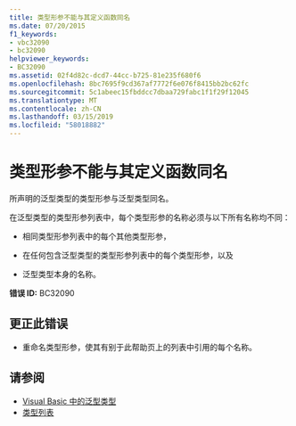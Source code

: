 ```yaml
---
title: 类型形参不能与其定义函数同名
ms.date: 07/20/2015
f1_keywords:
- vbc32090
- bc32090
helpviewer_keywords:
- BC32090
ms.assetid: 02f4d82c-dcd7-44cc-b725-81e235f680f6
ms.openlocfilehash: 8bc7695f9cd367af7772f6e076f8415bb2bc62fc
ms.sourcegitcommit: 5c1abeec15fbddcc7dbaa729fabc1f1f29f12045
ms.translationtype: MT
ms.contentlocale: zh-CN
ms.lasthandoff: 03/15/2019
ms.locfileid: "58018882"
---
```

# <a name="type-parameter-cannot-have-the-same-name-as-its-defining-function"></a>类型形参不能与其定义函数同名
所声明的泛型类型的类型形参与泛型类型同名。  
  
 在泛型类型的类型形参列表中，每个类型形参的名称必须与以下所有名称均不同：  
  
-   相同类型形参列表中的每个其他类型形参，  
  
-   在任何包含泛型类型的类型形参列表中的每个类型形参，以及  
  
-   泛型类型本身的名称。  
  
 **错误 ID:** BC32090  
  
## <a name="to-correct-this-error"></a>更正此错误  
  
-   重命名类型形参，使其有别于此帮助页上的列表中引用的每个名称。  
  
## <a name="see-also"></a>请参阅

- [Visual Basic 中的泛型类型](../../visual-basic/programming-guide/language-features/data-types/generic-types.md)
- [类型列表](../../visual-basic/language-reference/statements/type-list.md)
